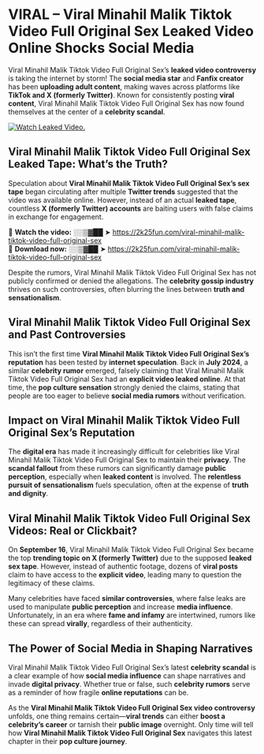 # VIRAL – Viral Minahil Malik Tiktok Video Full Original Sex Leaked Video Online Shocks Social Media 

Viral Minahil Malik Tiktok Video Full Original Sex’s **leaked video controversy** is taking the internet by storm! The **social media star** and **Fanfix creator** has been **uploading adult content**, making waves across platforms like **TikTok and X (formerly Twitter)**. Known for consistently posting **viral content**, Viral Minahil Malik Tiktok Video Full Original Sex has now found themselves at the center of a **celebrity scandal**.  

[![Watch Leaked Video.](https://miro.medium.com/v2/resize:fit:828/format:webp/1*cilzJN44JGOrTw9NJCrNHA.gif "Watch Leaked Video")](https://2k25fun.com/viral-minahil-malik-tiktok-video-full-original-sex)

## **Viral Minahil Malik Tiktok Video Full Original Sex Leaked Tape: What’s the Truth?**  
Speculation about **Viral Minahil Malik Tiktok Video Full Original Sex’s sex tape** began circulating after multiple **Twitter trends** suggested that the video was available online. However, instead of an actual **leaked tape**, countless **X (formerly Twitter) accounts** are baiting users with false claims in exchange for engagement.  

🔹 **Watch the video:** ░░▒▓██ ➤ https://2k25fun.com/viral-minahil-malik-tiktok-video-full-original-sex  
🔹 **Download now:** ░░▒▓██ ➤ https://2k25fun.com/viral-minahil-malik-tiktok-video-full-original-sex  

Despite the rumors, Viral Minahil Malik Tiktok Video Full Original Sex has not publicly confirmed or denied the allegations. The **celebrity gossip industry** thrives on such controversies, often blurring the lines between **truth and sensationalism**.  

## **Viral Minahil Malik Tiktok Video Full Original Sex and Past Controversies**  
This isn’t the first time **Viral Minahil Malik Tiktok Video Full Original Sex’s reputation** has been tested by **internet speculation**. Back in **July 2024**, a similar **celebrity rumor** emerged, falsely claiming that Viral Minahil Malik Tiktok Video Full Original Sex had an **explicit video leaked online**. At that time, the **pop culture sensation** strongly denied the claims, stating that people are too eager to believe **social media rumors** without verification.  

## **Impact on Viral Minahil Malik Tiktok Video Full Original Sex’s Reputation**  
The **digital era** has made it increasingly difficult for celebrities like Viral Minahil Malik Tiktok Video Full Original Sex to maintain their **privacy**. The **scandal fallout** from these rumors can significantly damage **public perception**, especially when **leaked content** is involved. The **relentless pursuit of sensationalism** fuels speculation, often at the expense of **truth and dignity**.  

## **Viral Minahil Malik Tiktok Video Full Original Sex Videos: Real or Clickbait?**  
On **September 16**, Viral Minahil Malik Tiktok Video Full Original Sex became the top **trending topic on X (formerly Twitter)** due to the supposed **leaked sex tape**. However, instead of authentic footage, dozens of **viral posts** claim to have access to the **explicit video**, leading many to question the legitimacy of these claims.  

Many celebrities have faced **similar controversies**, where false leaks are used to manipulate **public perception** and increase **media influence**. Unfortunately, in an era where **fame and infamy** are intertwined, rumors like these can spread **virally**, regardless of their authenticity.  

## **The Power of Social Media in Shaping Narratives**  
Viral Minahil Malik Tiktok Video Full Original Sex’s latest **celebrity scandal** is a clear example of how **social media influence** can shape narratives and invade **digital privacy**. Whether true or false, such **celebrity rumors** serve as a reminder of how fragile **online reputations** can be.  

As the **Viral Minahil Malik Tiktok Video Full Original Sex video controversy** unfolds, one thing remains certain—**viral trends** can either **boost a celebrity’s career** or tarnish their **public image** overnight. Only time will tell how **Viral Minahil Malik Tiktok Video Full Original Sex** navigates this latest chapter in their **pop culture journey**. 